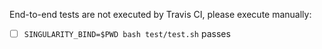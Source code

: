 End-to-end tests are not executed by Travis CI, please execute manually:
- [ ] `SINGULARITY_BIND=$PWD bash test/test.sh` passes
